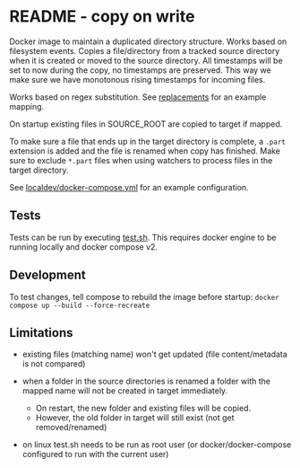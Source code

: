 # README - copy on write

Docker image to maintain a duplicated directory structure. Works based on filesystem events. Copies a file/directory from a tracked source directory when it is created or moved to the source directory.
All timestamps will be set to now during the copy, no timestamps are preserved. This way we make sure we have monotonous rising timestamps for incoming files. 

Works based on regex substitution. See [replacements](localdev/replacements.sed) for an example mapping.

On startup existing files in SOURCE_ROOT are copied to target if mapped.

To make sure a file that ends up in the target directory is complete, a `.part` extension is added and
the file is renamed when copy has finished.
Make sure to exclude `*.part` files when using watchers to process files in the target directory.

See [localdev/docker-compose.yml](localdev/docker-compose.yml) for an example configuration.

## Tests

Tests can be run by executing [test.sh](localdev/test.sh). This requires docker engine to be running locally and docker compose v2.

## Development

To test changes, tell compose to rebuild the image before startup: `docker compose up --build --force-recreate`

## Limitations

- existing files (matching name) won't get updated (file content/metadata is not compared)

- when a folder in the source directories is renamed a folder with the mapped name will not be created in target immediately.

  * On restart, the new folder and existing files will be copied.
  * However, the old folder in target will still exist (not get removed/renamed)

- on linux test.sh needs to be run as root user (or docker/docker-compose configured to run with the current user)
